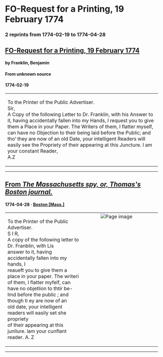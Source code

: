 
# FO-Request for a Printing, 19 February 1774

### 2 reprints from 1774-02-19 to 1774-04-28

## [FO-Request for a Printing, 19 February 1774](https://founders.archives.gov/documents/Franklin/01-21-02-0044)

#### by Franklin, Benjamin

#### From unknown source

#### 1774-02-19

<table style="width: 100%;"><tr><td style="width: 50%">

  
  
To the Printer of the Public Advertiser.  
Sir,  
A Copy of the following Letter to Dr. Franklin, with his Answer to it, having accidentally fallen into my Hands, I request you to give them a Place in your Paper. The Writers of them, I flatter myself, can have no Objection to their being laid before the Public; and tho’ they are now of an old Date, your intelligent Readers will easily see the Propriety of their appearing at this Juncture. I am your constant Reader,  
A.Z
</td></tr></table>

---

## [From _The Massachusetts spy, or, Thomas's Boston journal._](https://chroniclingamerica.loc.gov/lccn/sn83021194/1774-04-28/ed-1/seq-2)

#### 1774-04-28 &middot; [Boston [Mass.]](http://dbpedia.org/resource/Boston)

<table style="width: 100%;"><tr><td style="width: 50%">

  
  
To the Printer of the Public Advertiser.  
S I R,  
A copy of the following letter to Dr. Franblin, with Lis  
answer to it, having accidentally fallen into my hands, I  
reaueft you to give them a place in your paper. The writeri  
of them, I flatter myfelf, can have no objetlion to thtir be-  
Imd before the public ; and though ti ey are now of an  
old date, your intelligent readers will easily set she propriety  
of their appearing at this junllure. lam your cunflant  
reader. A. Z
</td><td style="width: 50%; max-height: 75%; margin: auto; display: block;">
<img alt="Page image" src="https://chroniclingamerica.loc.gov/iiif/2/mb_artemis_ver01%2Fdata%2Fsn83021194%2F00517172169%2F1774042801%2F0574.jp2/pct:71.779498,46.899563,21.695093,5.931587/!600,600/0/default.jpg"/>
</td>
</tr></table>

---

